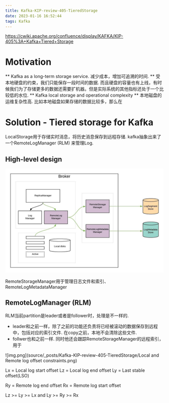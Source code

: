 ```yaml
---
title: Kafka-KIP-review-405-TieredStorage
date: 2023-01-16 16:52:44
tags: Kafka
---
```



https://cwiki.apache.org/confluence/display/KAFKA/KIP-405%3A+Kafka+Tiered+Storage

# Motivation
** Kafka as a long-term storage service. 减少成本，增加可追溯的时间. **
受本地硬盘的约束，我们只能保存一段时间的数据. 而且硬盘的容量也有上线，有时候我们为了存储更多的数据还需要扩机器。但是实际系统的其他指标还处于一个比较低的水位.
** Kafka local storage and operational complexity **
本地磁盘的运维复杂性高. 比如本地磁盘如果存储的数据比较多，那么在

# Solution - Tiered storage for Kafka
LocalStorage用于存储实时消息，将历史消息保存到远程存储. kafka抽象出来了一个RemoteLogManager (RLM) 来管理Log.
## High-level design

![img.png](Kafka-KIP-review-405-TieredStorage/high-level.png)

RemoteStorageManager用于管理日志文件和索引、RemoteLogMetadataManager


## RemoteLogManager (RLM)
RLM当前partition是leader或者是follower时，处理是不一样的.
* leader和之前一样，除了之前的功能还负责将已经被滚动的数据保存到远程中，包括对应的索引文件.  在copy之前，本地不会清除这些文件.
* follwer也和之前一样. 同时他还会跟踪RemoteStorageManager的远程索引，用于


![img.png](source/_posts/Kafka-KIP-review-405-TieredStorage/Local and Remote log offset constraints.png)

Lx  = Local log start offset           Lz  = Local log end offset            Ly  = Last stable offset(LSO)

Ry  = Remote log end offset       Rx  = Remote log start offset

Lz >= Ly >= Lx and Ly >= Ry >= Rx

